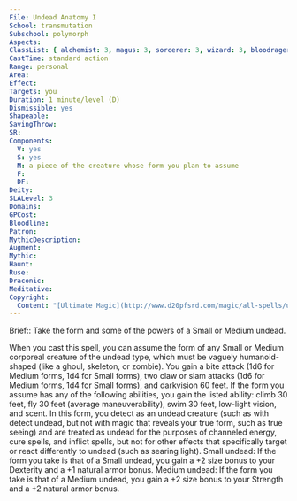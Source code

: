 ```yaml
---
File: Undead Anatomy I
School: transmutation
Subschool: polymorph
Aspects: 
ClassList: { alchemist: 3, magus: 3, sorcerer: 3, wizard: 3, bloodrager: 3, spiritualist: 3 }
CastTime: standard action
Range: personal
Area: 
Effect: 
Targets: you
Duration: 1 minute/level (D)
Dismissible: yes
Shapeable: 
SavingThrow: 
SR: 
Components:
  V: yes
  S: yes
  M: a piece of the creature whose form you plan to assume
  F: 
  DF: 
Deity: 
SLALevel: 3
Domains: 
GPCost: 
Bloodline: 
Patron: 
MythicDescription: 
Augment: 
Mythic: 
Haunt: 
Ruse: 
Draconic: 
Meditative: 
Copyright:
  Content: "[Ultimate Magic](http://www.d20pfsrd.com/magic/all-spells/u/undead-anatomy-i)"
---
```

Brief:: Take the form and some of the powers of a Small or Medium undead.

When you cast this spell, you can assume the form of any Small or Medium corporeal creature of the undead type, which must be vaguely humanoid-shaped (like a ghoul, skeleton, or zombie). You gain a bite attack (1d6 for Medium forms, 1d4 for Small forms), two claw or slam attacks (1d6 for Medium forms, 1d4 for Small forms), and darkvision 60 feet. If the form you assume has any of the following abilities, you gain the listed ability: climb 30 feet, fly 30 feet (average maneuverability), swim 30 feet, low-light vision, and scent.  In this form, you detect as an undead creature (such as with detect undead, but not with magic that reveals your true form, such as true seeing) and are treated as undead for the purposes of channeled energy, cure spells, and inflict spells, but not for other effects that specifically target or react differently to undead (such as searing light).  Small undead: If the form you take is that of a Small undead, you gain a +2 size bonus to your Dexterity and a +1 natural armor bonus.  Medium undead: If the form you take is that of a Medium undead, you gain a +2 size bonus to your Strength and a +2 natural armor bonus.
